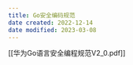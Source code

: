 ```yaml
---
title: Go安全编码规范
date created: 2022-12-14
date modified: 2023-03-08
---
```


[[华为Go语言安全编程规范V2_0.pdf]]
